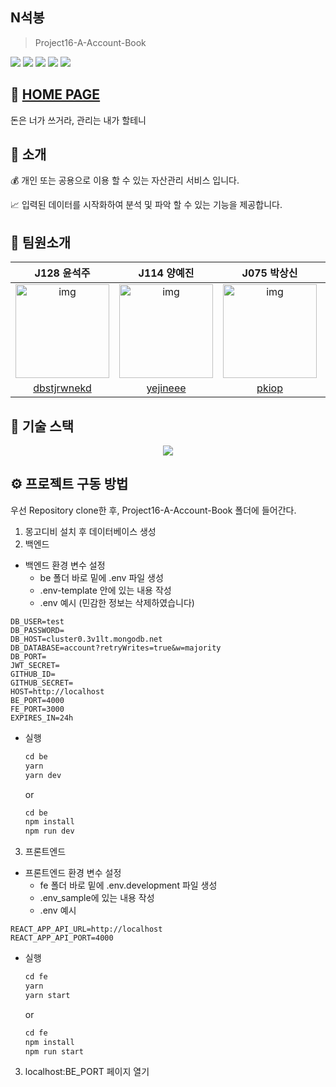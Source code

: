 ## N석봉

> Project16-A-Account-Book

<div>
    <img src="https://img.shields.io/badge/React-v17.0.1-blue)"/>
    <img src="https://img.shields.io/badge/node-v14.15.1-green"/>
    <img src="https://img.shields.io/badge/storybook-v6.0.28-ff69b4"/>
    <img src="https://img.shields.io/badge/koa-v2.13.0-aaa"/>
    <img src="https://img.shields.io/badge/mongoose-v5.10.15-critical"/>
</div>

## 💸 [HOME PAGE](http://xn--n-b22fl8h.kro.kr/login)

돈은 너가 쓰거라, 관리는 내가 할테니

## 📌 소개

💰 개인 또는 공용으로 이용 할 수 있는 자산관리 서비스 입니다.

📈 입력된 데이터를 시작화하여 분석 및 파악 할 수 있는 기능을 제공합니다.

## 📌 팀원소개

|                                                       J128 윤석주                                                       |                                                                         J114 양예진                                                                         |                                                       J075 박상신                                                       |                                                       J081 박승환                                                       |
| :---------------------------------------------------------------------------------------------------------------------: | :---------------------------------------------------------------------------------------------------------------------------------------------------------: | :---------------------------------------------------------------------------------------------------------------------: | :---------------------------------------------------------------------------------------------------------------------: |
| <img src="https://ca.slack-edge.com/T019JFET9H7-U019R14MZQA-3fc3f52ba025-512" alt="img" height="150px" width="150px" /> | <img src="https://avatars1.githubusercontent.com/u/43772082?s=400&u=7b56e9b176e2f44faa90309d6b2e2820ea679a1c&v=4" alt="img" height="150px" width="150px" /> | <img src="https://ca.slack-edge.com/T019JFET9H7-U0198M695JT-ebc94d8fd643-512" alt="img" height="150px" width="150px" /> | <img src="https://ca.slack-edge.com/T019JFET9H7-U019L3LK929-3a96d76029a8-512" alt="img" height="150px" width="150px" /> |
|                                      [dbstjrwnekd](https://github.com/dbstjrwnekd)                                      |                                                           [yejineee](https://github.com/yejineee)                                                           |                                            [pkiop](https://github.com/pkiop)                                            |                                  [rolled-potatoes](https://github.com/rolled-potatoes)                                  |

## 📌 기술 스택

<center><img src="https://user-images.githubusercontent.com/44409642/99674728-c9ecfc80-2ab9-11eb-8039-06b9ebdc5e38.png"/></center>


## ⚙️ 프로젝트 구동 방법

우선 Repository clone한 후, Project16-A-Account-Book 폴더에 들어간다.
1. 몽고디비 설치 후 데이터베이스 생성
2. 백엔드
- 백엔드 환경 변수 설정
  - be 폴더 바로 밑에 .env 파일 생성
  - .env-template 안에 있는 내용 작성
  - .env 예시 (민감한 정보는 삭제하였습니다)
```
DB_USER=test
DB_PASSWORD=
DB_HOST=cluster0.3v1lt.mongodb.net
DB_DATABASE=account?retryWrites=true&w=majority
DB_PORT=
JWT_SECRET=
GITHUB_ID=
GITHUB_SECRET=
HOST=http://localhost
BE_PORT=4000
FE_PORT=3000
EXPIRES_IN=24h
```



- 실행

    ```jsx
    cd be
    yarn 
    yarn dev
    ```
    or
    ```jsx
    cd be
    npm install 
    npm run dev
    ```

3. 프론트엔드
- 프론트엔드 환경 변수 설정
   - fe 폴더 바로 밑에 .env.development 파일 생성
   - .env_sample에 있는 내용 작성
   - .env 예시
```
REACT_APP_API_URL=http://localhost
REACT_APP_API_PORT=4000
```

- 실행
    ```jsx
    cd fe
    yarn
    yarn start
    ```
    or
    ```jsx
    cd fe
    npm install 
    npm run start
    ```

3. localhost:BE_PORT 페이지 열기
